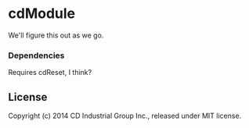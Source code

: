 # cdModule

We'll figure this out as we go.

### Dependencies
Requires cdReset, I think?

## License
Copyright (c) 2014 CD Industrial Group Inc., released under MIT license.
